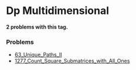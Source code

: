 # Dp Multidimensional

**2 problems with this tag.**

### Problems

- [63_Unique_Paths_II](../../Problems/63_Unique_Paths_II.py)
- [1277_Count_Square_Submatrices_with_All_Ones](../../Problems/1277_Count_Square_Submatrices_with_All_Ones.py)
